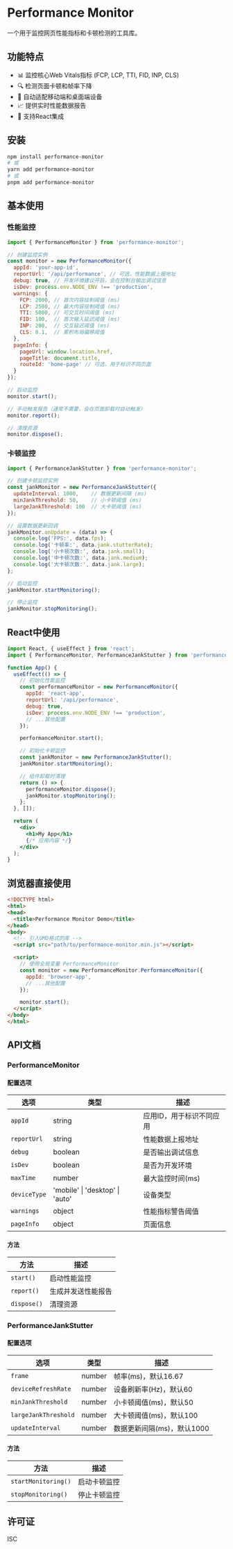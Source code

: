 # Performance Monitor

一个用于监控网页性能指标和卡顿检测的工具库。

## 功能特点

- 📊 监控核心Web Vitals指标 (FCP, LCP, TTI, FID, INP, CLS)
- 🔍 检测页面卡顿和帧率下降
- 📱 自动适配移动端和桌面端设备
- 📈 提供实时性能数据报告
- 🚀 支持React集成

## 安装

```bash
npm install performance-monitor
# 或
yarn add performance-monitor
# 或
pnpm add performance-monitor
```

## 基本使用

### 性能监控

```javascript
import { PerformanceMonitor } from 'performance-monitor';

// 创建监控实例
const monitor = new PerformanceMonitor({
  appId: 'your-app-id',
  reportUrl: '/api/performance', // 可选，性能数据上报地址
  debug: true, // 开发环境建议开启，会在控制台输出调试信息
  isDev: process.env.NODE_ENV !== 'production',
  warnings: {
    FCP: 2000, // 首次内容绘制阈值 (ms)
    LCP: 2500, // 最大内容绘制阈值 (ms)
    TTI: 5000, // 可交互时间阈值 (ms)
    FID: 100,  // 首次输入延迟阈值 (ms)
    INP: 200,  // 交互延迟阈值 (ms)
    CLS: 0.1,  // 累积布局偏移阈值
  },
  pageInfo: {
    pageUrl: window.location.href,
    pageTitle: document.title,
    routeId: 'home-page' // 可选，用于标识不同页面
  }
});

// 启动监控
monitor.start();

// 手动触发报告（通常不需要，会在页面卸载时自动触发）
monitor.report();

// 清理资源
monitor.dispose();
```

### 卡顿监控

```javascript
import { PerformanceJankStutter } from 'performance-monitor';

// 创建卡顿监控实例
const jankMonitor = new PerformanceJankStutter({
  updateInterval: 1000,    // 数据更新间隔 (ms)
  minJankThreshold: 50,    // 小卡顿阈值 (ms)
  largeJankThreshold: 100  // 大卡顿阈值 (ms)
});

// 设置数据更新回调
jankMonitor.onUpdate = (data) => {
  console.log('FPS:', data.fps);
  console.log('卡顿率:', data.jank.stutterRate);
  console.log('小卡顿次数:', data.jank.small);
  console.log('中卡顿次数:', data.jank.medium);
  console.log('大卡顿次数:', data.jank.large);
};

// 启动监控
jankMonitor.startMonitoring();

// 停止监控
jankMonitor.stopMonitoring();
```

## React中使用

```jsx
import React, { useEffect } from 'react';
import { PerformanceMonitor, PerformanceJankStutter } from 'performance-monitor';

function App() {
  useEffect(() => {
    // 初始化性能监控
    const performanceMonitor = new PerformanceMonitor({
      appId: 'react-app',
      reportUrl: '/api/performance',
      debug: true,
      isDev: process.env.NODE_ENV !== 'production',
      // ...其他配置
    });

    performanceMonitor.start();

    // 初始化卡顿监控
    const jankMonitor = new PerformanceJankStutter();
    jankMonitor.startMonitoring();

    // 组件卸载时清理
    return () => {
      performanceMonitor.dispose();
      jankMonitor.stopMonitoring();
    };
  }, []);

  return (
    <div>
      <h1>My App</h1>
      {/* 应用内容 */}
    </div>
  );
}
```

## 浏览器直接使用

```html
<!DOCTYPE html>
<html>
<head>
  <title>Performance Monitor Demo</title>
</head>
<body>
  <!-- 引入UMD格式的库 -->
  <script src="path/to/performance-monitor.min.js"></script>

  <script>
    // 使用全局变量 PerformanceMonitor
    const monitor = new PerformanceMonitor.PerformanceMonitor({
      appId: 'browser-app',
      // ...其他配置
    });

    monitor.start();
  </script>
</body>
</html>
```

## API文档

### PerformanceMonitor

#### 配置选项

| 选项 | 类型 | 描述 |
|------|------|------|
| `appId` | string | 应用ID，用于标识不同应用 |
| `reportUrl` | string | 性能数据上报地址 |
| `debug` | boolean | 是否输出调试信息 |
| `isDev` | boolean | 是否为开发环境 |
| `maxTime` | number | 最大监控时间(ms) |
| `deviceType` | 'mobile' \| 'desktop' \| 'auto' | 设备类型 |
| `warnings` | object | 性能指标警告阈值 |
| `pageInfo` | object | 页面信息 |

#### 方法

| 方法 | 描述 |
|------|------|
| `start()` | 启动性能监控 |
| `report()` | 生成并发送性能报告 |
| `dispose()` | 清理资源 |

### PerformanceJankStutter

#### 配置选项

| 选项 | 类型 | 描述 |
|------|------|------|
| `frame` | number | 帧率(ms)，默认16.67 |
| `deviceRefreshRate` | number | 设备刷新率(Hz)，默认60 |
| `minJankThreshold` | number | 小卡顿阈值(ms)，默认50 |
| `largeJankThreshold` | number | 大卡顿阈值(ms)，默认100 |
| `updateInterval` | number | 数据更新间隔(ms)，默认1000 |

#### 方法

| 方法 | 描述 |
|------|------|
| `startMonitoring()` | 启动卡顿监控 |
| `stopMonitoring()` | 停止卡顿监控 |

## 许可证

ISC